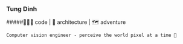 ### Tung Dinh 
#####🧑🏻‍💻 code | 📐 architecture | 🗺️ adventure

<!--
**tsdinh442/tsdinh442** is a ✨ _special_ ✨ repository because its `README.md` (this file) appears on your GitHub profile.

Here are some ideas to get you started:

- 🔭 I’m currently working on ...
- 🌱 I’m currently learning ...
- 👯 I’m looking to collaborate on ...
- 🤔 I’m looking for help with ...
- 💬 Ask me about ...
- 📫 How to reach me: ...
- 😄 Pronouns: ...
- ⚡ Fun fact: ...
-->

` Computer vision engineer - perceive the world pixel at a time 📸 `
